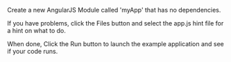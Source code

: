 Create a new AngularJS Module called 'myApp' that has no dependencies.

If you have problems, click the Files button and select the app.js hint file for a hint on what to do.

When done, Click the Run button to launch the example application and see if your code runs.